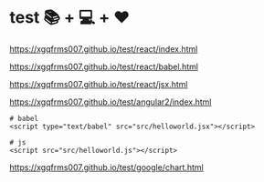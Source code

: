 # test 📚 + 💻 + ❤ 

https://xgqfrms007.github.io/test/react/index.html    

https://xgqfrms007.github.io/test/react/babel.html  

https://xgqfrms007.github.io/test/react/jsx.html  

https://xgqfrms007.github.io/test/angular2/index.html  


```babel
# babel
<script type="text/babel" src="src/helloworld.jsx"></script>

# js
<script src="src/helloworld.js"></script>

``` 


https://xgqfrms007.github.io/test/google/chart.html



